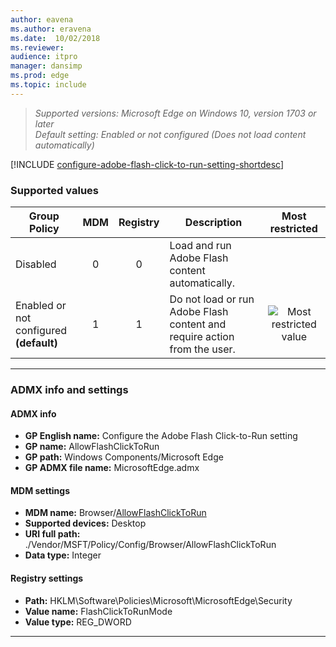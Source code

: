 ```yaml
---
author: eavena
ms.author: eravena
ms.date:  10/02/2018
ms.reviewer: 
audience: itpromanager: dansimp
ms.prod: edge
ms.topic: include
---
```


<!-- ## Configure the Adobe Flash Click-to-Run setting -->
>*Supported versions: Microsoft Edge on Windows 10, version 1703 or later*<br>
>*Default setting: Enabled or not configured (Does not load content automatically)*

[!INCLUDE [configure-adobe-flash-click-to-run-setting-shortdesc](../shortdesc/configure-adobe-flash-click-to-run-setting-shortdesc.md)]

### Supported values

|                Group Policy                | MDM | Registry |                               Description                                |                 Most restricted                  |
|--------------------------------------------|:---:|:--------:|--------------------------------------------------------------------------|:------------------------------------------------:|
|                  Disabled                  |  0  |    0     |             Load and run Adobe Flash content automatically.              |                                                  |
| Enabled or not configured<br>**(default)** |  1  |    1     | Do not load or run Adobe Flash content and require action from the user. | ![Most restricted value](../images/check-gn.png) |

---

### ADMX info and settings

#### ADMX info
- **GP English name:** Configure the Adobe Flash Click-to-Run setting
- **GP name:**  AllowFlashClickToRun
- **GP path:** Windows Components/Microsoft Edge
- **GP ADMX file name:** MicrosoftEdge.admx

#### MDM settings
- **MDM name:** Browser/[AllowFlashClickToRun](/windows/client-management/mdm/policy-csp-browser#browser-allowflashclicktorun)
- **Supported devices:** Desktop
- **URI full path:** ./Vendor/MSFT/Policy/Config/Browser/AllowFlashClickToRun 
- **Data type:** Integer

#### Registry settings
- **Path:** HKLM\\Software\\Policies\\Microsoft\\MicrosoftEdge\\Security
- **Value name:** FlashClickToRunMode
- **Value type:** REG_DWORD

<hr>